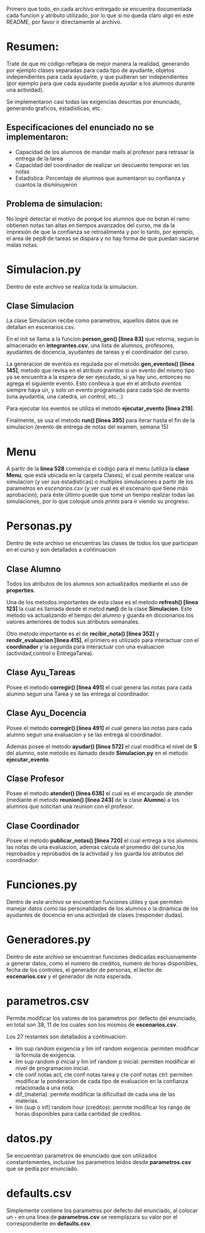 Primero que todo, en cada archivo entregado se encuentra documentada cada funcion y atributo utilizado, por lo que si no queda claro algo en este README, por favor ir directamente al archivo.

Resumen:
=
Traté de que mi código reflejara de mejor manera la realidad, generando por ejemplo clases separadas para cada tipo de ayudante, objetos independientes para cada ayudante, y que pudieran ser independientes (por ejemplo para que cada ayudante pueda ayudar a los alumnos durante una actividad).

Se implementaron casi todas las exigencias descritas por enunciado, generando graficos, estadisticas, etc.

Especificaciones del enunciado no se implementaron:
-
- Capacidad de los alumnos de mandar mails al profesor para retrasar la entrega de la tarea
- Capacidad del coordinador de realizar un descuento temporar en las notas
- Estadistica: Porcentaje de alumnos que aumentaron su confianza y cuantos la disminuyeron

Problema de simulacion:
-
No logré detectar el motivo de porqué los alumnos que no botan el ramo obtienen notas tan altas en tiempos avanzados del curso, me da la impresión de que la confianza se retroalimenta y por lo tanto, por ejemplo, el area de pep8 de tareas se dispara y no hay forma de que puedan sacarse malas notas.



Simulacion.py
=
Dentro de este archivo se realiza toda la simulacion.

Clase Simulacion
-
La clase Simulacion recibe como parametros, aquellos datos que se detallan en escenarios.csv.

En el init se llama a la funcion **person_gen() [linea 83]** que retorna, segun lo almacenado en **integrantes.csv**, una lista de alumnos, profesores, ayudantes de docencia, ayudantes de tareas y el coordinador del curso.

La generacion de eventos es regulada por el metodo **gen_eventos() [linea 145]**, metodo que revisa en el atributo *eventos* si un evento del mismo tipo ya se encuentra a la espera de ser ejecutado, si ya hay uno, entonces no agrega el siguiente evento. Esto conlleva a que en el atributo *eventos* siempre haya un, y solo un evento programado para cada tipo de evento (una ayudantia, una catedra, un control, etc...)

Para ejecutar los eventos se utiliza el metodo **ejecutar_evento [linea 219]**.

Finalmente, se usa el metodo **run() [linea 395]** para iterar hasta el fin de la simulacion (evento de entrega de notas del examen, semana 15)

Menu
=
A partir de la **linea 528** comienza el codigo para el menu (utiliza la **clase Menu**, que está ubicada en la carpeta Clases), el cual permite realizar una simulacion (y ver sus estadisticas) o multiples simulaciones a partir de los parametros en *escenarios.csv* (y ver cual es el escenario que tiene más aprobacion), para éste último puede que tome un tiempo realizar todas las simulaciones, por lo que coloqué unos *prints* para ir viendo su progreso.

Personas.py
=
Dentro de este archivo se encuentras las clases de todos los que participan en el curso y son detallados a continuacion

Clase Alumno
-
Todos los atributos de los alumnos son actualizados mediante el uso de **properties**.

Una de los metodos importantes de esta clase es el metodo **refresh() [linea 123]** la cual es llamada desde el metod **run()** de la clase **Simulacion**. Este metodo va actualizando el tiempo del alumno y guarda en diccionarios los valores anteriores de todos sus atributos semanales.

Otro metodo importante es el de **recibir_nota() [linea 352]** y **rendir_evaluacion [linea 415]**, el primero es utilizado para interactuar con el **coordinador** y la segunda para interactuar con una evaluacion (actividad,control o EntregaTarea).

Clase Ayu_Tareas
-
Posee el metodo **corregir() [linea 491]** el cual genera las notas para cada alumno segun una Tarea y se las entrega al coordinador.

Clase Ayu_Docencia
-
Posee el metodo **corregir() [linea 491]** el cual genera las notas para cada alumno segun una evaluacion y se las entrega al coordinador.

Además posee el metodo **ayudar() [linea 572]** el cual modifica el nivel de **S** del alumno, este metodo es llamado desde **Simulacion.py** en el metodo **ejecutar_evento**.

Clase Profesor
-
Posee el metodo **atender() [linea 638]** el cual es el encargado de atender (mediante el metodo **reunion() [linea 243]** de la clase **Alumno**) a los alumnos que solicitan una reunion con el profesor.

Clase Coordinador
-
Posee el metodo **publicar_notas() [linea 720]** el cual entrega a los alumnos las notas de una evaluacion, ademas calcula el promedio del curso,los reprobados y reprobados de la actividad y los guarda los atributos del coordinador.

Funciones.py
=
Dentro de este archivo se encuentran funciones útiles y que permiten manejar datos como las personalidades de los alumnos o la dinámica de los ayudantes de docencia en una actividad de clases (responder dudas).

Generadores.py
=
Dentro de este archivo se encuentran funciones dedicadas esclusivamente a generar datos, como el numero de creditos, numero de horas disponibles, fecha de los controles, el generador de personas, el lector de **escenarios.csv** y el generador de nota esperada.

parametros.csv
=
Permite modificar los valores de los parametros por defecto del enunciado, en total son 38, 11 de los cuales son los mismos de **escenarios.csv**. 

Los 27 restantes son detallados a continuacion:

- lim sup random exigencia y lim inf random exigencia: permiten modificar la formula de exigencia.
- lim sup random p inicial y lim inf random p inicial: permiten modificar el nivel de programacion inicial.
- cte conf notas act, cte conf notas tarea y cte conf notas ctrl: permiten modificar la ponderacion de cada tipo de evaluacion en la confianza relacionada a una nota.
- dif_(materia): permite modificar la dificultad de cada una de las materias.
- lim (sup o inf) random hour (creditos): permite modificar los rango de horas disponibles para cada cantidad de creditos.

datos.py
=
Se encuentran parametros de enunciado que son utilizados constantementes, inclusive los parametros leidos desde **parametros.csv** que se pedia por enunciado.

defaults.csv
=
Simplemente contiene los parametros por defecto del enunciado, al colocar un **-** en una linea de **parametros.csv** se reemplazara su valor por el correspondiente en **defaults.csv**.









